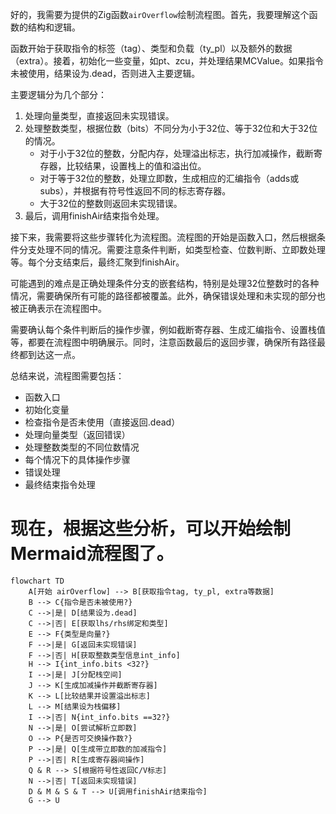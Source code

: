 好的，我需要为提供的Zig函数`airOverflow`绘制流程图。首先，我要理解这个函数的结构和逻辑。

函数开始于获取指令的标签（tag）、类型和负载（ty_pl）以及额外的数据（extra）。接着，初始化一些变量，如pt、zcu，并处理结果MCValue。如果指令未被使用，结果设为.dead，否则进入主要逻辑。

主要逻辑分为几个部分：
1. 处理向量类型，直接返回未实现错误。
2. 处理整数类型，根据位数（bits）不同分为小于32位、等于32位和大于32位的情况。
   - 对于小于32位的整数，分配内存，处理溢出标志，执行加减操作，截断寄存器，比较结果，设置栈上的值和溢出位。
   - 对于等于32位的整数，处理立即数，生成相应的汇编指令（adds或subs），并根据有符号性返回不同的标志寄存器。
   - 大于32位的整数则返回未实现错误。
3. 最后，调用finishAir结束指令处理。

接下来，我需要将这些步骤转化为流程图。流程图的开始是函数入口，然后根据条件分支处理不同的情况。需要注意条件判断，如类型检查、位数判断、立即数处理等。每个分支结束后，最终汇聚到finishAir。

可能遇到的难点是正确处理条件分支的嵌套结构，特别是处理32位整数时的各种情况，需要确保所有可能的路径都被覆盖。此外，确保错误处理和未实现的部分也被正确表示在流程图中。

需要确认每个条件判断后的操作步骤，例如截断寄存器、生成汇编指令、设置栈值等，都要在流程图中明确展示。同时，注意函数最后的返回步骤，确保所有路径最终都到达这一点。

总结来说，流程图需要包括：
- 函数入口
- 初始化变量
- 检查指令是否未使用（直接返回.dead）
- 处理向量类型（返回错误）
- 处理整数类型的不同位数情况
- 每个情况下的具体操作步骤
- 错误处理
- 最终结束指令处理

现在，根据这些分析，可以开始绘制Mermaid流程图了。
================================================
```mermaid
flowchart TD
    A[开始 airOverflow] --> B[获取指令tag, ty_pl, extra等数据]
    B --> C{指令是否未被使用?}
    C -->|是| D[结果设为.dead]
    C -->|否| E[获取lhs/rhs绑定和类型]
    E --> F{类型是向量?}
    F -->|是| G[返回未实现错误]
    F -->|否| H[获取整数类型信息int_info]
    H --> I{int_info.bits <32?}
    I -->|是| J[分配栈空间]
    J --> K[生成加减操作并截断寄存器]
    K --> L[比较结果并设置溢出标志]
    L --> M[结果设为栈偏移]
    I -->|否| N{int_info.bits ==32?}
    N -->|是| O[尝试解析立即数]
    O --> P{是否可交换操作数?}
    P -->|是| Q[生成带立即数的加减指令]
    P -->|否| R[生成寄存器间操作]
    Q & R --> S[根据符号性返回C/V标志]
    N -->|否| T[返回未实现错误]
    D & M & S & T --> U[调用finishAir结束指令]
    G --> U
```